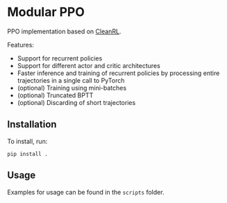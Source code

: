 # Modular PPO
PPO implementation based on [CleanRL](https://github.com/vwxyzjn/cleanrl).

Features:
- Support for recurrent policies
- Support for different actor and critic architectures
- Faster inference and training of recurrent policies by processing entire trajectories in a single call to PyTorch
- (optional) Training using mini-batches
- (optional) Truncated BPTT
- (optional) Discarding of short trajectories

## Installation
To install, run:
```
pip install .
```

## Usage
Examples for usage can be found in the `scripts` folder.
